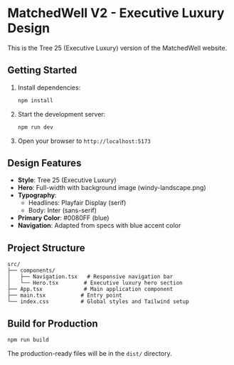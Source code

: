 # MatchedWell V2 - Executive Luxury Design

This is the Tree 25 (Executive Luxury) version of the MatchedWell website.

## Getting Started

1. Install dependencies:
   ```bash
   npm install
   ```

2. Start the development server:
   ```bash
   npm run dev
   ```

3. Open your browser to `http://localhost:5173`

## Design Features

- **Style**: Tree 25 (Executive Luxury)
- **Hero**: Full-width with background image (windy-landscape.png)
- **Typography**: 
  - Headlines: Playfair Display (serif)
  - Body: Inter (sans-serif)
- **Primary Color**: #0080FF (blue)
- **Navigation**: Adapted from specs with blue accent color

## Project Structure

```
src/
├── components/
│   ├── Navigation.tsx   # Responsive navigation bar
│   └── Hero.tsx        # Executive luxury hero section
├── App.tsx             # Main application component
├── main.tsx           # Entry point
└── index.css          # Global styles and Tailwind setup
```

## Build for Production

```bash
npm run build
```

The production-ready files will be in the `dist/` directory.